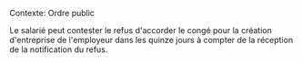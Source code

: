 Contexte: Ordre public

Le salarié peut contester le refus d'accorder le congé pour la création d'entreprise de l'employeur dans les quinze jours à compter de la réception de la notification du refus.